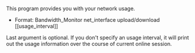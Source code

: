 This program provides you with your network usage. 

* Format: Bandwidth_Monitor net_interface upload/download [[usage_interval]] 

Last argument is optional. If you don't specify an usage interval, it will print out the usage information over the course of current online session.


